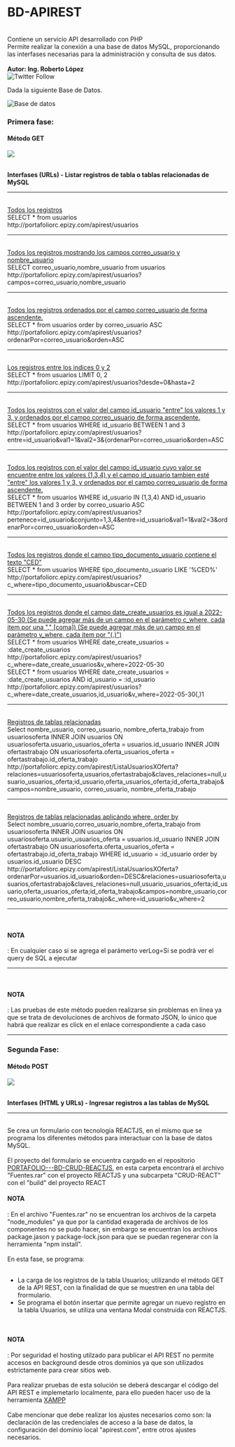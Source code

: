 # BD-APIREST
<br>Contiene un servicio API desarrollado con PHP 
<br>Permite realizar la conexión a una base de datos MySQL, proporcionando las interfases necesarias para la administración y consulta de sus datos.
<br><br><b>Autor: Ing. Roberto López</b>
<br><img alt="Twitter Follow" src="https://img.shields.io/twitter/follow/rlopezj?color=blue&style=flat-square">

Dada la siguiente Base de Datos.

![Base de datos](https://user-images.githubusercontent.com/81062997/177688219-b08948d0-4d51-4736-b558-2c857673a2fd.JPG)

<h3>Primera fase:</h3>
<h4>Método GET</h4>
<p align="left">
   <img src="https://img.shields.io/static/v1?label=Estado&message=Publicado en portafolio&color=success">
</p>
<br><b>Interfases (URLs) - Listar registros de tabla o tablas relacionadas de MySQL</b>
<br><hr>
<br><u>Todos los registros</u>
<br>SELECT * from usuarios
<br>http://portafoliorc.epizy.com/apirest/usuarios
<br><hr>
<br><u>Todos los registros mostrando los campos correo_usuario y nombre_usuario</u>
<br>SELECT correo_usuario,nombre_usuario from usuarios
<br>http://portafoliorc.epizy.com/apirest/usuarios?campos=correo_usuario,nombre_usuario
<br><hr>
<br><u>Todos los registros ordenados por el campo correo_usuario de forma ascendente.</u>
<br>SELECT * from usuarios order by correo_usuario ASC
<br>http://portafoliorc.epizy.com/apirest/usuarios?ordenarPor=correo_usuario&orden=ASC
<br><hr>
<br><u>Los registros entre los indices 0 y 2</u>
<br>SELECT * from usuarios LIMIT 0, 2
<br>http://portafoliorc.epizy.com/apirest/usuarios?desde=0&hasta=2 
<br><hr>
<br><u>Todos los registros con el valor del campo id_usuario "entre" los valores 1 y 3, y ordenados por el campo correo_usuario de forma ascendente.</u>
<br>SELECT * from usuarios WHERE id_usuario BETWEEN 1 and 3
<br>http://portafoliorc.epizy.com/apirest/usuarios?entre=id_usuario&val1=1&val2=3&{ordenarPor=correo_usuario&orden=ASC
<br><hr>
<br><u>Todos los registros con el valor del campo id_usuario cuyo valor se encuentre entre los valores (1,3,4) y el campo id_usuario tambien esté "entre" los valores 1 y 3, y ordenados por el campo correo_usuario de forma ascendente.</u>
<br>SELECT * from usuarios WHERE id_usuario IN (1,3,4) AND id_usuario BETWEEN 1 and 3 order by correo_usuario ASC
<br>http://portafoliorc.epizy.com/apirest/usuarios?pertenece=id_usuario&conjunto=1,3,4&entre=id_usuario&val1=1&val2=3&ordenarPor=correo_usuario&orden=ASC
<br><hr>
<br><u>Todos los registros donde el campo tipo_documento_usuario contiene el texto "CED"</u>
<br>SELECT * from usuarios WHERE tipo_documento_usuario LIKE '%CED%'
<br>http://portafoliorc.epizy.com/apirest/usuarios?c_where=tipo_documento_usuario&buscar=CED
<br><hr>
<br><u>Todos los registros donde el campo date_create_usuarios es igual a 2022-05-30 (Se puede agregar más de un campo en el parámetro c_where, cada item por una "," [coma]) (Se puede agregar más de un campo en el parámetro v_where, cada item por "(,)")</u>
<br>SELECT * from usuarios WHERE date_create_usuarios = :date_create_usuarios
<br>http://portafoliorc.epizy.com/apirest/usuarios?c_where=date_create_usuarios&v_where=2022-05-30
<br>SELECT * from usuarios WHERE date_create_usuarios = :date_create_usuarios AND id_usuario = :id_usuario
<br>http://portafoliorc.epizy.com/apirest/usuarios?c_where=date_create_usuarios,id_usuario&v_where=2022-05-30(,)1
<br><hr>
<br><u>Registros de tablas relacionadas</u>
<br>Select nombre_usuario, correo_usuario, nombre_oferta_trabajo from usuariosoferta INNER JOIN usuarios ON usuariosoferta.usuario_usuarios_oferta = usuarios.id_usuario INNER JOIN ofertastrabajo ON usuariosoferta.oferta_usuarios_oferta = ofertastrabajo.id_oferta_trabajo
<br>http://portafoliorc.epizy.com/apirest/ListaUsuariosXOferta?relaciones=usuariosoferta,usuarios,ofertastrabajo&claves_relaciones=null,usuario_usuarios_oferta;id_usuario,oferta_usuarios_oferta;id_oferta_trabajo&campos=nombre_usuario, correo_usuario, nombre_oferta_trabajo
<br><hr>
<br><u>Registros de tablas relacionadas aplicándo where, order by</u>
<br>Select nombre_usuario,correo_usuario,nombre_oferta_trabajo from usuariosoferta INNER JOIN usuarios ON usuariosoferta.usuario_usuarios_oferta = usuarios.id_usuario INNER JOIN ofertastrabajo ON usuariosoferta.oferta_usuarios_oferta = ofertastrabajo.id_oferta_trabajo WHERE id_usuario = :id_usuario order by usuarios.id_usuario DESC
<br>http://portafoliorc.epizy.com/apirest/ListaUsuariosXOferta?ordenarPor=usuarios.id_usuario&orden=DESC&relaciones=usuariosoferta,usuarios,ofertastrabajo&claves_relaciones=null,usuario_usuarios_oferta;id_usuario,oferta_usuarios_oferta;id_oferta_trabajo&campos=nombre_usuario,correo_usuario,nombre_oferta_trabajo&c_where=id_usuario&v_where=2
<br><hr>
<br><b><h4>NOTA</h4></b>: En cualquier caso si se agrega el parámerto verLog=Si se podrá ver el query de SQL a ejecutar
<br><hr>
<br><b><h4>NOTA</h4></b>: Las pruebas de este método pueden realizarse sin problemas en línea ya que se trata de devoluciones de archivos de formato JSON, lo único que habrá que realizar es click en el enlace correspondiente a cada caso
<br><hr>
<h3>Segunda Fase:</h3>
<h4>Método POST</h4>
<p align="left">
   <img src="https://img.shields.io/static/v1?label=Estado&message=Publicado en portafolio&color=success">
</p>
<br><b>Interfases (HTML y URLs) - Ingresar registros a las tablas de MySQL</b>
<br><hr>
<br>Se crea un formulario con tecnología REACTJS, en el mismo que se programa los diferentes métodos para interactuar con la base de datos MySQL.
<br><br>El proyecto del formulario se encuentra cargado en el repositorio <a href="https://github.com/rclopezjativa/PORTAFOLIO---BD-CRUD-REACTJS">PORTAFOLIO---BD-CRUD-REACTJS</a>, en esta carpeta encontrará el archivo "Fuentes.rar" con el proyecto REACTJS y una subcarpeta "CRUD-REACT" con el "build" del proyecto REACT
<br><b><h4>NOTA</h4></b>: En el archivo "Fuentes.rar" no se encuentran los archivos de la carpeta "node_modules" ya que por la cantidad exagerada de archivos de los componentes no se pudo hacer, sin embargo se encuentran los archivos package.jason y package-lock.json para que se puedan regenerar con la herramienta "npm install".
<br><br>En esta fase, se programa: 
<br><br><UL><li>La carga de los registros de la tabla Usuarios; utilizando el método GET de la API REST, con la finalidad de que se muestren en una tabla del frormulario.</li>
    <li>Se programa el botón insertar que permite agregar un nuevo registro en la tabla Usuarios, se utiliza una ventana Modal construida con REACTJS.</li>
</UL>
<br><b><h4>NOTA</h4></b>: Por seguridad el hosting utilzado para publicar el API REST no permite accesos en background desde otros dominios ya que son utilizados estrictamente para crear sitios web.
<br><br>Para realizar pruebas de esta solución se deberá descargar el código del API REST e implemetarlo localmente, para ello pueden hacer uso de la herramienta <a href="https://www.apachefriends.org/download.html" target="_blank">XAMPP</a>
<br><br>Cabe mencionar que debe realizar los ajustes necesarios como son: la declaración de las credenciales de acceso a la base de datos, la configuración del dominio local "apirest.com", entre otros ajustes necesarios.
